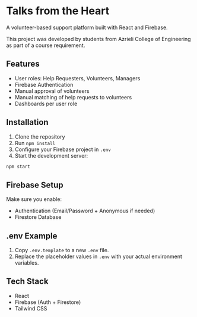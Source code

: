 # Talks from the Heart

A volunteer-based support platform built with React and Firebase.

This project was developed by students from Azrieli College of Engineering as part of a course requirement.

## Features

- User roles: Help Requesters, Volunteers, Managers
- Firebase Authentication
- Manual approval of volunteers
- Manual matching of help requests to volunteers
- Dashboards per user role

## Installation

1. Clone the repository
2. Run `npm install`
3. Configure your Firebase project in `.env`
4. Start the development server:
```bash
npm start
```

## Firebase Setup

Make sure you enable:
- Authentication (Email/Password + Anonymous if needed)
- Firestore Database

## .env Example

1.  Copy `.env.template` to a new `.env` file.
2.  Replace the placeholder values in `.env` with your actual environment variables.

## Tech Stack

- React
- Firebase (Auth + Firestore)
- Tailwind CSS
